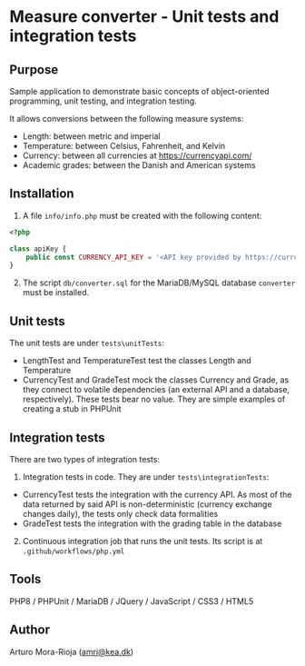 # Measure converter - Unit tests and integration tests

## Purpose
Sample application to demonstrate basic concepts of object-oriented programming, unit testing, and integration testing.

It allows conversions between the following measure systems:
- Length: between metric and imperial
- Temperature: between Celsius, Fahrenheit, and Kelvin
- Currency: between all currencies at https://currencyapi.com/
- Academic grades: between the Danish and American systems

## Installation

1. A file `info/info.php` must be created with the following content:

```php
<?php

class apiKey {
    public const CURRENCY_API_KEY = '<API key provided by https://currencyapi.com/>';
}
```

2. The script `db/converter.sql` for the MariaDB/MySQL database `converter` must be installed.

## Unit tests

The unit tests are under `tests\unitTests`:
- LengthTest and TemperatureTest test the classes Length and Temperature
- CurrencyTest and GradeTest mock the classes Currency and Grade, as they connect to volatile dependencies (an external API and a database, respectively). These tests bear no value. They are simple examples of creating a stub in PHPUnit 

## Integration tests

There are two types of integration tests:
1. Integration tests in code. They are under `tests\integrationTests`:
- CurrencyTest tests the integration with the currency API. As most of the data returned by said API is non-deterministic (currency exchange changes daily), the tests only check data formalities
- GradeTest tests the integration with the grading table in the database
2. Continuous integration job that runs the unit tests. Its script is at `.github/workflows/php.yml`

## Tools
PHP8 / PHPUnit / MariaDB / JQuery / JavaScript / CSS3 / HTML5

## Author
Arturo Mora-Rioja (amri@kea.dk)